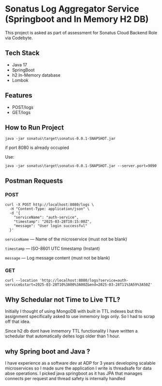 # Sonatus Log Aggregator Service (Springboot and In Memory H2 DB)

This project is asked as part of assessment for Sonatus Cloud Backend Role via Codebyte.

## Tech Stack 
- Java 17
- SpringBoot
- h2 In-Memory database
- Lombok

## Features
- POST/logs
- GET/logs

## How to Run Project
```
java -jar sonatus\target\sonatus-0.0.1-SNAPSHOT.jar
```

if port 8080 is already occupied

Use:
```
java -jar sonatus\target\sonatus-0.0.1-SNAPSHOT.jar --server.port=9090
```

## Postman Requests

### POST
```
curl -X POST http://localhost:8080/logs \
  -H "Content-Type: application/json" \
  -d '{
    "serviceName": "auth-service",
    "timestamp": "2025-03-28T10:15:00Z",
    "message": "User login successful"
  }'
```

```serviceName``` — Name of the microservice (must not be blank)

```timestamp``` — ISO-8601 UTC timestamp (Instant)

```message``` — Log message content (must not be blank)


### GET
```
curl --location 'http://localhost:8080/logs?service=auth-service&start=2025-03-28T10%3A00%3A00Z&end=2025-03-28T11%3A59%3A50Z'
```

## Why Schedular not Time to Live TTL?
Initially I thought of using MongoDB with built in TTL indexes but this assignment specifically asked to use inmemory logs only. So I had to scrap off that idea.

Since h2 db dont have inmemory TTL functionality I have written a schedular that automatically deltes logs older than 1 hour.

## why Spring boot and Java ?
I have experience as a software dev at ADP for 3 years developing scalable microservices so I made sure  the application I write is threadsafe for data abse operations. I picked java springboot as it has JPA that manages connects per request and thread safety is internally handled 